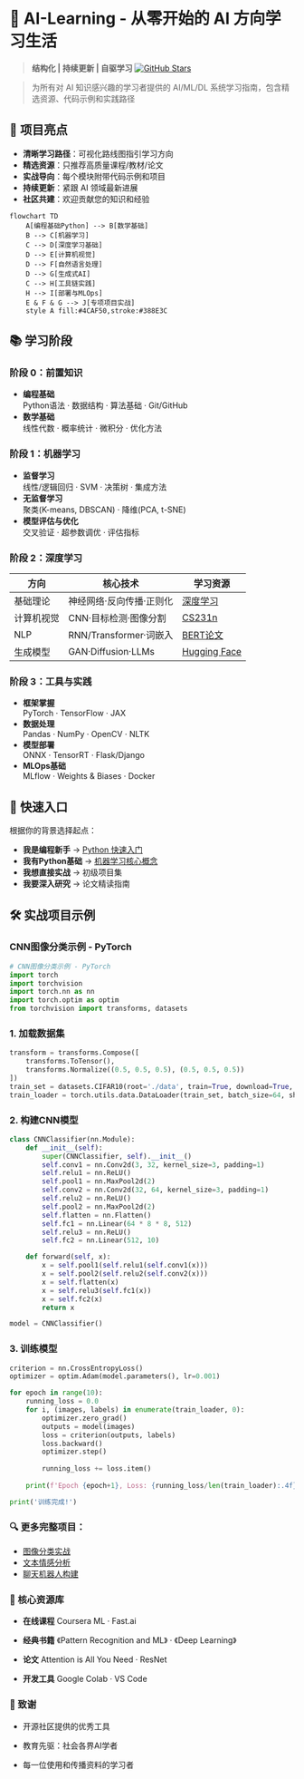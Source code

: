 # 🚀 AI-Learning - 从零开始的 AI 方向学习生活

> **结构化 | 持续更新 | 自驱学习**    [![GitHub Stars](https://img.shields.io/github/stars/0voice/learning-Journey-AI?style=social)](https://github.com/0voice/learning-Journey-AI)

> 为所有对 AI 知识感兴趣的学习者提供的 AI/ML/DL 系统学习指南，包含精选资源、代码示例和实践路径



## 🌟 项目亮点

- **清晰学习路径**：可视化路线图指引学习方向
- **精选资源**：只推荐高质量课程/教材/论文
- **实战导向**：每个模块附带代码示例和项目
- **持续更新**：紧跟 AI 领域最新进展
- **社区共建**：欢迎贡献您的知识和经验

```mermaid
flowchart TD
    A[编程基础Python] --> B[数学基础]
    B --> C[机器学习]
    C --> D[深度学习基础]
    D --> E[计算机视觉]
    D --> F[自然语言处理]
    D --> G[生成式AI]
    C --> H[工具链实践]
    H --> I[部署与MLOps]
    E & F & G --> J[专项项目实战]
    style A fill:#4CAF50,stroke:#388E3C
```

## 📚 学习阶段

### 阶段 0：前置知识
- **编程基础**  
  Python语法 · 数据结构 · 算法基础 · Git/GitHub
- **数学基础**  
  线性代数 · 概率统计 · 微积分 · 优化方法

### 阶段 1：机器学习
- **监督学习**  
  线性/逻辑回归 · SVM · 决策树 · 集成方法
- **无监督学习**  
  聚类(K-means, DBSCAN) · 降维(PCA, t-SNE)
- **模型评估与优化**  
  交叉验证 · 超参数调优 · 评估指标

### 阶段 2：深度学习

| 方向         | 核心技术                        | 学习资源                             |
|--------------|---------------------------------|--------------------------------------|
| 基础理论     | 神经网络·反向传播·正则化        | [深度学习](https://www.deeplearningbook.org/) |
| 计算机视觉   | CNN·目标检测·图像分割           | [CS231n](http://cs231n.stanford.edu/)         |
| NLP          | RNN/Transformer·词嵌入          | [BERT论文](https://arxiv.org/abs/1810.04805)  |
| 生成模型     | GAN·Diffusion·LLMs              | [Hugging Face](https://huggingface.co/)       |

### 阶段 3：工具与实践
- **框架掌握**  
  PyTorch · TensorFlow · JAX
- **数据处理**  
  Pandas · NumPy · OpenCV · NLTK
- **模型部署**  
  ONNX · TensorRT · Flask/Django
- **MLOps基础**  
  MLflow · Weights & Biases · Docker


## 🚪 快速入口
根据你的背景选择起点：
- **我是编程新手** → [Python 快速入门](https://github.com/0voice/learning-Journey-AI/tree/main/Python%20and%20Math)    
- **我有Python基础** → [机器学习核心概念](https://github.com/0voice/learning-Journey-AI/tree/main/Machine%20Learning)
- **我想直接实战** → 初级项目集
- **我要深入研究** → 论文精读指南

## 🛠️ 实战项目示例
### CNN图像分类示例 - PyTorch

```python
# CNN图像分类示例 - PyTorch
import torch
import torchvision
import torch.nn as nn
import torch.optim as optim
from torchvision import transforms, datasets
```

### 1. 加载数据集
```python
transform = transforms.Compose([
    transforms.ToTensor(),
    transforms.Normalize((0.5, 0.5, 0.5), (0.5, 0.5, 0.5))
])
train_set = datasets.CIFAR10(root='./data', train=True, download=True, transform=transform)
train_loader = torch.utils.data.DataLoader(train_set, batch_size=64, shuffle=True)
```

### 2. 构建CNN模型
```python
class CNNClassifier(nn.Module):
    def __init__(self):
        super(CNNClassifier, self).__init__()
        self.conv1 = nn.Conv2d(3, 32, kernel_size=3, padding=1)
        self.relu1 = nn.ReLU()
        self.pool1 = nn.MaxPool2d(2)
        self.conv2 = nn.Conv2d(32, 64, kernel_size=3, padding=1)
        self.relu2 = nn.ReLU()
        self.pool2 = nn.MaxPool2d(2)
        self.flatten = nn.Flatten()
        self.fc1 = nn.Linear(64 * 8 * 8, 512)
        self.relu3 = nn.ReLU()
        self.fc2 = nn.Linear(512, 10)

    def forward(self, x):
        x = self.pool1(self.relu1(self.conv1(x)))
        x = self.pool2(self.relu2(self.conv2(x)))
        x = self.flatten(x)
        x = self.relu3(self.fc1(x))
        x = self.fc2(x)
        return x

model = CNNClassifier()
```

### 3. 训练模型
```python
criterion = nn.CrossEntropyLoss()
optimizer = optim.Adam(model.parameters(), lr=0.001)

for epoch in range(10):
    running_loss = 0.0
    for i, (images, labels) in enumerate(train_loader, 0):
        optimizer.zero_grad()
        outputs = model(images)
        loss = criterion(outputs, labels)
        loss.backward()
        optimizer.step()
        
        running_loss += loss.item()
        
    print(f'Epoch {epoch+1}, Loss: {running_loss/len(train_loader):.4f}')

print('训练完成!')
```

### 🔍 更多完整项目：

- [图像分类实战](https://example.com/projects/image-classification)  
- [文本情感分析](https://example.com/projects/sentiment-analysis)  
- [聊天机器人构建](https://example.com/projects/chatbot-system)

### 📌 核心资源库
- **在线课程**
Coursera ML · Fast.ai

- **经典书籍**
《Pattern Recognition and ML》 · 《Deep Learning》

- **论文**
Attention is All You Need · ResNet

- **开发工具**
Google Colab · VS Code

### 💖 致谢
- 开源社区提供的优秀工具

- 教育先驱：社会各界AI学者

- 每一位使用和传播资料的学习者
